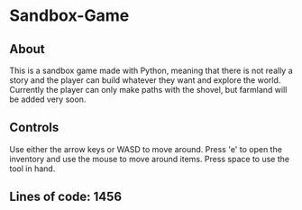 # Sandbox-Game

## About
This is a sandbox game made with Python, meaning that there is not really a story and the player can build whatever they want and explore the world. Currently the player can only make paths with the shovel, but
farmland will be added very soon.

## Controls
Use either the arrow keys or WASD to move around.
Press 'e' to open the inventory and use the mouse to move around items.
Press space to use the tool in hand.

## Lines of code: 1456
